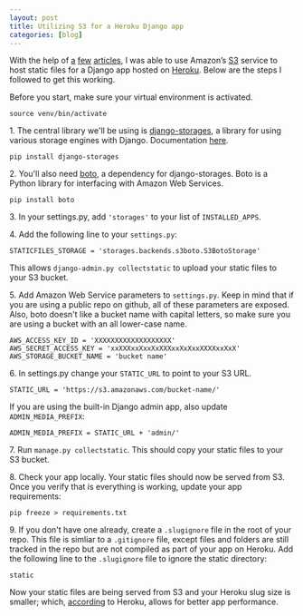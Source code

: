 ```yaml
---
layout: post
title: Utilizing S3 for a Heroku Django app
categories: [blog]
---
```


With the help of [a][1] [few][2] [articles][3], I was able to use Amazon’s [S3][4] service to host static files for a Django app hosted on [Heroku][5]. Below are the steps I followed to get this working.

Before you start, make sure your virtual environment is activated.

    source venv/bin/activate

1\. The central library we'll be using is [django-storages][6], a library for using various storage engines with Django. Documentation [here][7].

    pip install django-storages

2\. You'll also need [boto][8], a dependency for django-storages. Boto is a Python library for interfacing with Amazon Web Services.

    pip install boto

3\. In your settings.py, add `'storages'` to your list of `INSTALLED_APPS`.

4\. Add the following line to your `settings.py`:

    STATICFILES_STORAGE = 'storages.backends.s3boto.S3BotoStorage'

This allows `django-admin.py collectstatic` to upload your static files to your S3 bucket.

5\. Add Amazon Web Service parameters to `settings.py`. Keep in mind that if you are using a public repo on github, all of these parameters are exposed. Also, boto doesn't like a bucket name with capital letters, so make sure you are using a bucket with an all lower-case name.

    AWS_ACCESS_KEY_ID = 'XXXXXXXXXXXXXXXXXXX'
    AWS_SECRET_ACCESS_KEY = 'xxXXXxxXxxXxXXXxxXxXxxXXXXxxXxX'
    AWS_STORAGE_BUCKET_NAME = 'bucket name'

6\. In settings.py change your `STATIC_URL` to point to your S3 URL.

    STATIC_URL = 'https://s3.amazonaws.com/bucket-name/'

If you are using the built-in Django admin app, also update `ADMIN_MEDIA_PREFIX`:

    ADMIN_MEDIA_PREFIX = STATIC_URL + 'admin/'

7\. Run `manage.py collectstatic`. This should copy your static files to your S3 bucket.

8\. Check your app locally. Your static files should now be served from S3. Once you verify that is everything is working, update your app requirements:

    pip freeze > requirements.txt

9\. If you don't have one already, create a `.slugignore` file in the root of your repo. This file is simliar to a `.gitignore` file, except files and folders are still tracked in the repo but are not compiled as part of your app on Heroku. Add the following line to the `.slugignore` file to ignore the static directory:

    static

Now your static files are being served from S3 and your Heroku slug size is smaller; which, [according][2] to Heroku, allows for better app performance.

[1]: https://docs.djangoproject.com/en/dev/howto/static-files/
[2]: http://devcenter.heroku.com/articles/slug-compiler
[3]: http://iknuth.com/2011/10/deploying-a-django-app-to-heroku-with-easy-static-files-on-s3/
[4]: http://aws.amazon.com/s3/
[5]: http://www.heroku.com
[6]: http://code.welldev.org/django-storages/
[7]: http://django-storages.readthedocs.org/
[8]: http://code.google.com/p/boto/